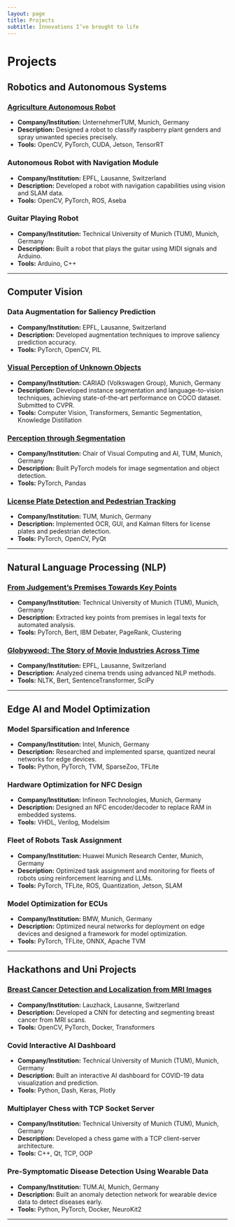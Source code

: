 ```yaml
---
layout: page
title: Projects
subtitle: Innovations I’ve brought to life
---
```


# Projects

## Robotics and Autonomous Systems
### [Agriculture Autonomous Robot](https://www.youtube.com/watch?v=A1FOvJhN_ME)
- **Company/Institution:** UnternehmerTUM, Munich, Germany
- **Description:** Designed a robot to classify raspberry plant genders and spray unwanted species precisely.
- **Tools:** OpenCV, PyTorch, CUDA, Jetson, TensorRT

### Autonomous Robot with Navigation Module
- **Company/Institution:** EPFL, Lausanne, Switzerland
- **Description:** Developed a robot with navigation capabilities using vision and SLAM data.
- **Tools:** OpenCV, PyTorch, ROS, Aseba

### Guitar Playing Robot
- **Company/Institution:** Technical University of Munich (TUM), Munich, Germany
- **Description:** Built a robot that plays the guitar using MIDI signals and Arduino.
- **Tools:** Arduino, C++

---

## Computer Vision




### Data Augmentation for Saliency Prediction
- **Company/Institution:** EPFL, Lausanne, Switzerland
- **Description:** Developed augmentation techniques to improve saliency prediction accuracy.
- **Tools:** PyTorch, OpenCV, PIL
### [Visual Perception of Unknown Objects](https://github.com/example-repo)
- **Company/Institution:** CARIAD (Volkswagen Group), Munich, Germany
- **Description:** Developed instance segmentation and language-to-vision techniques, achieving state-of-the-art performance on COCO dataset. Submitted to CVPR.
- **Tools:** Computer Vision, Transformers, Semantic Segmentation, Knowledge Distillation

### [Perception through Segmentation](https://github.com/example-repo)
- **Company/Institution:** Chair of Visual Computing and AI, TUM, Munich, Germany
- **Description:** Built PyTorch models for image segmentation and object detection.
- **Tools:** PyTorch, Pandas
### [License Plate Detection and Pedestrian Tracking](https://github.com/example-repo)
- **Company/Institution:** TUM, Munich, Germany
- **Description:** Implemented OCR, GUI, and Kalman filters for license plates and pedestrian detection.
- **Tools:** PyTorch, OpenCV, PyQt
---

## Natural Language Processing (NLP)
### [From Judgement’s Premises Towards Key Points](https://arxiv.org/pdf/2212.12238.pdf)
- **Company/Institution:** Technical University of Munich (TUM), Munich, Germany
- **Description:** Extracted key points from premises in legal texts for automated analysis.
- **Tools:** PyTorch, Bert, IBM Debater, PageRank, Clustering

### [Globywood: The Story of Movie Industries Across Time](https://github.com/epfl-ada/ada-2022-project-robopros)
- **Company/Institution:** EPFL, Lausanne, Switzerland
- **Description:** Analyzed cinema trends using advanced NLP methods.
- **Tools:** NLTK, Bert, SentenceTransformer, SciPy

---




## Edge AI and Model Optimization
### Model Sparsification and Inference
- **Company/Institution:** Intel, Munich, Germany
- **Description:** Researched and implemented sparse, quantized neural networks for edge devices.
- **Tools:** Python, PyTorch, TVM, SparseZoo, TFLite

### Hardware Optimization for NFC Design
- **Company/Institution:** Infineon Technologies, Munich, Germany
- **Description:** Designed an NFC encoder/decoder to replace RAM in embedded systems.
- **Tools:** VHDL, Verilog, Modelsim

### Fleet of Robots Task Assignment
- **Company/Institution:** Huawei Munich Research Center, Munich, Germany
- **Description:** Optimized task assignment and monitoring for fleets of robots using reinforcement learning and LLMs.
- **Tools:** PyTorch, TFLite, ROS, Quantization, Jetson, SLAM

### Model Optimization for ECUs
- **Company/Institution:** BMW, Munich, Germany
- **Description:** Optimized neural networks for deployment on edge devices and designed a framework for model optimization.
- **Tools:** PyTorch, TFLite, ONNX, Apache TVM
---

## Hackathons and Uni Projects

### [Breast Cancer Detection and Localization from MRI Images](https://github.com/example-repo)
- **Company/Institution:** Lauzhack, Lausanne, Switzerland
- **Description:** Developed a CNN for detecting and segmenting breast cancer from MRI scans.
- **Tools:** OpenCV, PyTorch, Docker, Transformers

### Covid Interactive AI Dashboard
- **Company/Institution:** Technical University of Munich (TUM), Munich, Germany
- **Description:** Built an interactive AI dashboard for COVID-19 data visualization and prediction.
- **Tools:** Python, Dash, Keras, Plotly

### Multiplayer Chess with TCP Socket Server
- **Company/Institution:** Technical University of Munich (TUM), Munich, Germany
- **Description:** Developed a chess game with a TCP client-server architecture.
- **Tools:** C++, Qt, TCP, OOP

### Pre-Symptomatic Disease Detection Using Wearable Data
- **Company/Institution:** TUM.AI, Munich, Germany
- **Description:** Built an anomaly detection network for wearable device data to detect diseases early.
- **Tools:** Python, PyTorch, Docker, NeuroKit2

---

